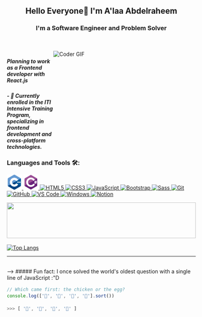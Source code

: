 
<h2 align="center">Hello Everyone👋 I'm A'laa Abdelraheem</h1>
<h3 align="center"> I'm a Software Engineer and Problem Solver</h3>
<br/>
<br/>

<img align="right" src="https://media.giphy.com/media/SWoSkN6DxTszqIKEqv/giphy.gif" alt="Coder GIF" width="380" height="280">
<h5>Planning to work as a Frontend developer with React.js</h5>
<h5>- 🌱 Currently enrolled in the ITI Intensive Training Program, specializing in frontend development and cross-platform technologies.</h5>

### Languages and Tools 🛠:

<p align="left">
  <a href="https://www.w3schools.com/cpp/" target="_blank" rel="noreferrer">
    <img src="https://raw.githubusercontent.com/devicons/devicon/master/icons/cplusplus/cplusplus-original.svg" alt="cplusplus" width="40" height="40"/>
  </a>
  <a href="https://www.w3schools.com/cs/" target="_blank" rel="noreferrer">
    <img src="https://raw.githubusercontent.com/devicons/devicon/master/icons/csharp/csharp-original.svg" alt="csharp" width="40" height="40"/>
  </a>
  <a href="https://www.w3.org/html/" target="_blank" rel="noreferrer">
    <img src="https://img.shields.io/badge/-HTML5-%23E44D27?style=flat-square&logo=html5&logoColor=ffffff" alt="HTML5"/>
  </a>
  <a href="https://developer.mozilla.org/en-US/docs/Web/CSS" target="_blank" rel="noreferrer">
    <img src="https://img.shields.io/badge/-CSS3-%231572B6?style=flat-square&logo=css3" alt="CSS3"/>
  </a>
  <a href="https://developer.mozilla.org/en-US/docs/Web/JavaScript" target="_blank" rel="noreferrer">
    <img src="https://img.shields.io/badge/-JavaScript-black?style=flat-square&logo=javascript" alt="JavaScript"/>
  </a>
  <a href="https://getbootstrap.com/" target="_blank" rel="noreferrer">
    <img src="https://img.shields.io/badge/-Bootstrap-563D7C?style=flat-square&logo=Bootstrap" alt="Bootstrap"/>
  </a>
  <a href="https://sass-lang.com/" target="_blank" rel="noreferrer">
    <img src="https://img.shields.io/badge/-Sass-%23CC6699?style=flat-square&logo=sass&logoColor=ffffff" alt="Sass"/>
  </a>
  <a href="https://git-scm.com/" target="_blank" rel="noreferrer">
    <img src="https://img.shields.io/badge/-Git-%23F05032?style=flat-square&logo=git&logoColor=%23ffffff" alt="Git"/>
  </a>
  <a href="https://github.com/" target="_blank" rel="noreferrer">
    <img src="https://img.shields.io/badge/-GitHub-181717?style=flat-square&logo=github" alt="GitHub"/>
  </a>
  <a href="https://code.visualstudio.com/" target="_blank" rel="noreferrer">
    <img src="http://img.shields.io/badge/-VS%20Code-007ACC?style=flat-square&logo=visual-studio-code&logoColor=ffffff" alt="VS Code"/>
  </a>
  <a href="https://www.microsoft.com/en-us/windows" target="_blank" rel="noreferrer">
    <img src="http://img.shields.io/badge/-Windows-0078D6?style=flat-square&logo=windows&logoColor=ffffff" alt="Windows"/>
  </a>
  <a href="https://www.notion.so/" target="_blank" rel="noreferrer">
    <img src="https://img.shields.io/badge/-notion-fff?style=flat-square&logo=notion&logoColor=000" alt="Notion"/>
  </a>
</p>
<img src="https://github.com/Govindv7555/Govindv7555/blob/main/49e76e0596857673c5c80c85b84394c1.gif" width="100%" height="95px">




[![Top Langs](https://github-readme-stats.vercel.app/api/top-langs/?username=AmrSayed74&layout=compact)](https://github.com/anuraghazra/github-readme-stats)

---

<br/>
-->
##### Fun fact: I once solved the world's oldest question with a single line of JavaScript  :"D


```javascript
// Which came first: the chicken or the egg?
console.log(['🥚', '🐣', '🐥', '🐔'].sort())

>>> [ '🐔', '🐣', '🐥', '🥚' ]
```


